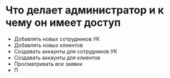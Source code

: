 ﻿# Что делает администратор и к чему он имеет доступ

- Добавлять новых сотрудников УК
- Добавлять новых клиентов
- Создавать аккаунты для сотрудников УК
- Создавать аккаунты для клиентов
- Просматривать все заявки
- П

